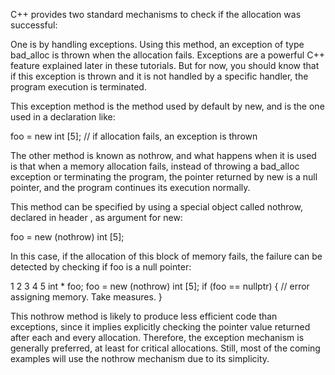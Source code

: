 
C++ provides two standard mechanisms to check if the allocation was successful:

One is by handling exceptions. Using this method, an exception of type bad_alloc is thrown when the allocation fails. Exceptions are a powerful C++ feature explained later in these tutorials. But for now, you should know that if this exception is thrown and it is not handled by a specific handler, the program execution is terminated.

This exception method is the method used by default by new, and is the one used in a declaration like:

 
foo = new int [5];  // if allocation fails, an exception is thrown  


The other method is known as nothrow, and what happens when it is used is that when a memory allocation fails, instead of throwing a bad_alloc exception or terminating the program, the pointer returned by new is a null pointer, and the program continues its execution normally.

This method can be specified by using a special object called nothrow, declared in header <new>, as argument for new:

 
foo = new (nothrow) int [5]; 


In this case, if the allocation of this block of memory fails, the failure can be detected by checking if foo is a null pointer:

1
2
3
4
5
int * foo;
foo = new (nothrow) int [5];
if (foo == nullptr) {
  // error assigning memory. Take measures.
}


This nothrow method is likely to produce less efficient code than exceptions, since it implies explicitly checking the pointer value returned after each and every allocation. Therefore, the exception mechanism is generally preferred, at least for critical allocations. Still, most of the coming examples will use the nothrow mechanism due to its simplicity.

